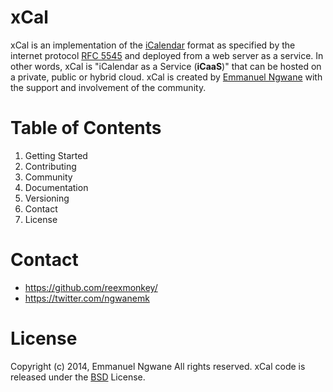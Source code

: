 xCal
====

xCal is an implementation of the [iCalendar](http://en.wikipedia.org/wiki/ICalendar) format as specified by the internet protocol [RFC 5545](http://tools.ietf.org/html/rfc5546) and deployed from a web server as a service. In other words, xCal is "iCalendar as a Service (**iCaaS**)" that can be hosted on a private, public or hybrid cloud. xCal is created by [Emmanuel Ngwane](https://twitter.com/ngwanemk) with the support and involvement of the community.

 

Table of Contents
=================
1. Getting Started
2. Contributing
3. Community
4. Documentation
5. Versioning
6. Contact
7. License







Contact
========
* https://github.com/reexmonkey/
* https://twitter.com/ngwanemk


License
=======
Copyright (c) 2014, Emmanuel Ngwane
All rights reserved.
xCal code is released under the [BSD](https://github.com/reexmonkey/xcal/blob/master/LICENSE) License.
